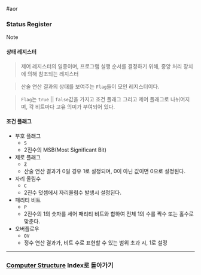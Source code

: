 #aor 
### Status Register
>[!note]
>#### 상태 레지스터
>
>>제어 레지스터의 일종이며, 프로그램 실행 순서를 결정하기 위해, 중앙 처리 장치에 의해 참조되는 레지스터
>
>>산술 연산 결과의 상태를 보여주는 `Flag`들이 모인 레지스터이다. 
>
>>`Flag`는 `true` || `false`값을 가지고 조건 플래그 그리고 제어 플래그로 나뉘어지며, 각 비트마다 고유 의미가 부여되어 있다.
#### 조건 플래그
- 부호 플래그
	- `S`
	- 2진수의 MSB(Most Significant Bit)
- 제로 플래그
	- `Z`
	- 산술 연산 결과가 0일 경우 1로 설정되며, 0이 아닌 값이면 0으로 설정된다.
- 자리 올림수
	- `C`
	- 2진수 덧셈에서 자리올림수 발생시 설정된다.
- 패리티 비트
	- `P`
	- 2진수의 1의 숫자를 세어 패리티 비트와 합하여 전체 1의 수를 짝수 또는 홀수로 맞춘다.
- 오버플로우
	- `OV`
	- 정수 연산 결과가, 비트 수로 표현할 수 있는 범위 초과 시, 1로 설정
---
### [Computer Structure](AOR/Dev-Index/Computer%20Structure.md) Index로 돌아가기